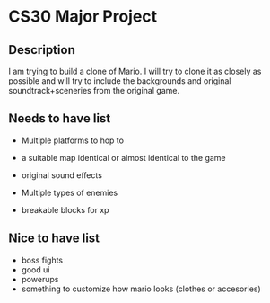 # CS30 Major Project

## Description
I am trying to build a clone of Mario. I will try to clone it as closely  as possible and will try to include the backgrounds and original soundtrack+sceneries from the original game.

## Needs to have list
  - Multiple platforms to hop to
  - a suitable map identical or almost identical to the game
  - original sound effects

  - Multiple types of enemies
  - breakable blocks for xp


## Nice to have list
  - boss fights
  - good ui 
  - powerups
  - something to customize how mario looks (clothes or accesories)
